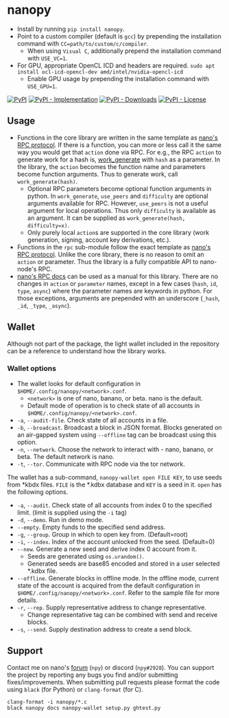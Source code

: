 # nanopy
* Install by running `pip install nanopy`.
* Point to a custom compiler (default is `gcc`) by prepending the installation command with `CC=path/to/custom/c/compiler`.
  * When using `Visual C`, additionally prepend the installation command with `USE_VC=1`.
* For GPU, appropriate OpenCL ICD and headers are required. `sudo apt install ocl-icd-opencl-dev amd/intel/nvidia-opencl-icd`
  * Enable GPU usage by prepending the installation command with `USE_GPU=1`.

[![PyPI](https://img.shields.io/pypi/v/nanopy)](https://pypi.org/project/nanopy) [![PyPI - Implementation](https://img.shields.io/pypi/implementation/nanopy)](https://pypi.org/project/nanopy) [![PyPI - Downloads](https://img.shields.io/pypi/dm/nanopy)](https://pypistats.org/packages/nanopy) [![PyPI - License](https://img.shields.io/pypi/l/nanopy)](https://opensource.org/licenses/MIT)

## Usage
* Functions in the core library are written in the same template as [nano's RPC protocol](https://docs.nano.org/commands/rpc-protocol/). If there is a function, you can more or less call it the same way you would get that `action` done via RPC. For e.g., the RPC `action` to generate work for a hash is, [work_generate](https://docs.nano.org/commands/rpc-protocol/#work_generate) with `hash` as a parameter. In the library, the `action` becomes the function name and parameters become function arguments. Thus to generate work, call `work_generate(hash)`.
  * Optional RPC parameters become optional function arguments in python. In `work_generate`, `use_peers` and `difficulty` are optional arguments available for RPC. However, `use_peers` is not a useful argument for local operations. Thus only `difficulty` is available as an argument. It can be supplied as `work_generate(hash, difficulty=x)`.
  * Only purely local `action`s are supported in the core library (work generation, signing, account key derivations, etc.).
* Functions in the `rpc` sub-module follow the exact template as [nano's RPC protocol](https://docs.nano.org/commands/rpc-protocol/). Unlike the core library, there is no reason to omit an `action` or parameter. Thus the library is a fully compatible API to nano-node's RPC.
* [nano's RPC docs](https://docs.nano.org/commands/rpc-protocol/) can be used as a manual for this library. There are no changes in `action` or `parameter` names, except in a few cases \(`hash`, `id`, `type`, `async`\) where the parameter names are keywords in python. For those exceptions, arguments are prepended with an underscore \(`_hash`, `_id`, `_type`, `_async`\).

## Wallet
Although not part of the package, the light wallet included in the repository can be a reference to understand how the library works.

### Wallet options
* The wallet looks for default configuration in `$HOME/.config/nanopy/<network>.conf`.
  * `<network>` is one of nano, banano, or beta. nano is the default.
  * Default mode of operation is to check state of all accounts in `$HOME/.config/nanopy/<network>.conf`.
* `-a`, `--audit-file`. Check state of all accounts in a file.
* `-b`, `--broadcast`. Broadcast a block in JSON format. Blocks generated on an air-gapped system using `--offline` tag can be broadcast using this option.
* `-n`, `--network`. Choose the network to interact with - nano, banano, or beta. The default network is nano.
* `-t`, `--tor`. Communicate with RPC node via the tor network.

The wallet has a sub-command, `nanopy-wallet open FILE KEY`, to use seeds from *kbdx files. `FILE` is the *.kdbx database and `KEY` is a seed in it. `open` has the following options.
* `-a`, `--audit`. Check state of all accounts from index 0 to the specified limit. (limit is supplied using the `-i` tag)
* `-d`, `--demo`. Run in demo mode.
* `--empty`. Empty funds to the specified send address.
* `-g`, `--group`. Group in which to open key from. (Default=root)
* `-i`, `--index`. Index of the account unlocked from the seed. (Default=0)
* `--new`. Generate a new seed and derive index 0 account from it.
  * Seeds are generated using `os.urandom()`.
  * Generated seeds are base85 encoded and stored in a user selected *.kdbx file.
* `--offline`. Generate blocks in offline mode. In the offline mode, current state of the account is acquired from the default configuration in `$HOME/.config/nanopy/<network>.conf`. Refer to the sample file for more details.
* `-r`, `--rep`. Supply representative address to change representative.
  * Change representative tag can be combined with send and receive blocks.
* `-s`, `--send`. Supply destination address to create a send block.

## Support
Contact me on nano's [forum](https://forum.nano.org/u/npy) (`npy`) or discord (`npy#2928`). You can support the project by reporting any bugs you find and/or submitting fixes/improvements. When submitting pull requests please format the code using `black` (for Python) or `clang-format` (for C).
```
clang-format -i nanopy/*.c
black nanopy docs nanopy-wallet setup.py ghtest.py
```
